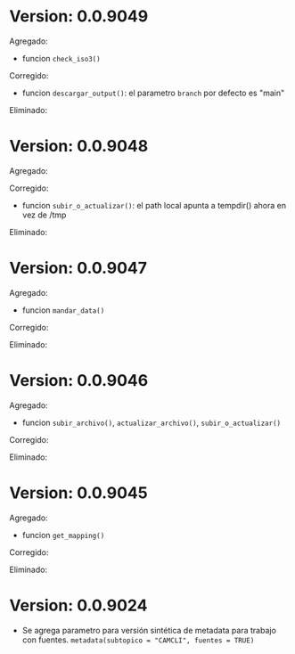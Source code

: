 # Version: 0.0.9049

Agregado:
- funcion `check_iso3()`

Corregido:
- funcion `descargar_output()`: el parametro `branch` por defecto es "main"

Eliminado:

# Version: 0.0.9048

Agregado:

Corregido:
- funcion `subir_o_actualizar()`: el path local apunta a tempdir() ahora en vez de /tmp

Eliminado:

# Version: 0.0.9047

Agregado:
- funcion `mandar_data()`

Corregido:

Eliminado:

# Version: 0.0.9046

Agregado:
- funcion `subir_archivo()`, `actualizar_archivo()`, `subir_o_actualizar()`

Corregido:

Eliminado:

# Version: 0.0.9045

Agregado:
- funcion `get_mapping()` 

Corregido:

Eliminado:

# Version: 0.0.9024

* Se agrega parametro para versión sintética de metadata para trabajo con fuentes. `metadata(subtopico = "CAMCLI", fuentes = TRUE)`
